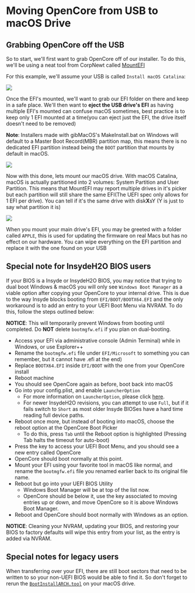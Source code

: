 # Moving OpenCore from USB to macOS Drive

## Grabbing OpenCore off the USB

So to start, we'll first want to grab OpenCore off of our installer. To do this, we'll be using a neat tool from CorpNewt called [MountEFI](https://github.com/corpnewt/MountEFI)

For this example, we'll assume your USB is called `Install macOS Catalina`:

![](../images/post-install/oc2hdd-md/usb-mount.png)

Once the EFI's mounted, we'll want to grab our EFI folder on there and keep in a safe place. We'll then want to **eject the USB drive's EFI** as having multiple EFI's mounted can confuse macOS sometimes, best practice is to keep only 1 EFI mounted at a time(you can eject just the EFI, the drive itself doesn't need to be removed)

**Note**: Installers made with gibMacOS's MakeInstall.bat on Windows will default to a Master Boot Record(MBR) partition map, this means there is no dedicated EFI partition instead being the `BOOT` partition that mounts by default in macOS.

![](../images/post-install/oc2hdd-md/hdd-mount.png)

Now with this done, lets mount our macOS drive. With macOS Catalina, macOS is actually partitioned into 2 volumes: System Partition and User Partition. This means that MountEFI may report multiple drives in it's picker but each partition will still share the same EFI(The UEFI spec only allows for 1 EFI per drive). You can tell if it's the same drive with disk**X**sY (Y is just to say what partition it is)

![](../images/post-install/oc2hdd-md/hdd-clean.png)

When you mount your main drive's EFI, you may be greeted with a folder called `APPLE`, this is used for updating the firmware on real Macs but has no effect on our hardware. You can wipe everything on the EFI partition and replace it with the one found on your USB

## Special note for InsydeH2O BIOS users

If your BIOS is a Insyde or InsydeH2O BIOS, you may notice that trying to dual boot Windows & macOS you will only see `Windows Boot Manager` as a viable option after copying your OpenCore to your internal drive.  This is due to the way Insyde blocks booting from `EFI/BOOT/BOOTX64.EFI` and the only workaround is to add an entry to your UEFI Boot Menu via NVRAM.  To do this, follow the steps outlined below:

**NOTICE**: This will temporarily prevent Windows from booting until completed.  Do **NOT** delete `bootmgfw.efi` if you plan on dual-booting.

* Access your EFI via administrative console (Admin Terminal) while in Windows, or use Explorer++
* Rename the `bootmgfw.efi` file under `EFI/Microsoft` to something you can remember, but it cannot have .efi at the end)
* Replace `BOOTX64.EFI` inside `EFI/BOOT` with the one from your OpenCore install
* Reboot machine
* You should see OpenCore again as before, boot back into macOS
* Go into your config.plist, and enable `LauncherOption`
  * For more information on `LauncherOption`, please click [here](../multiboot/bootstrap.md).
  * For newer InsydeH2O revisions, you can attempt to use `Full`, but if it fails switch to `Short` as most older Insyde BIOSes have a hard time reading full device paths.
* Reboot once more, but instead of booting into macOS, choose the reboot option at the OpenCore Boot Picker
  * To do this, press `Tab` until the Reboot option is highlighted (Pressing Tab halts the timeout for auto-boot)
* Press the key to access your UEFI Boot Menu, and you should see a new entry called OpenCore
* OpenCore should boot normally at this point.
* Mount your EFI using your favorite tool in macOS like normal, and rename the `bootmgfw.efi` file you renamed earlier back to its original file name.
* Reboot but go into your UEFI BIOS Utility
  * Windows Boot Manager will be at top of the list now.
  * OpenCore should be below it, use the key associated to moving entries up or down, and move OpenCore so it is above Windows Boot Manager.
* Reboot and OpenCore should boot normally with Windows as an option.

**NOTICE**: Cleaning your NVRAM, updating your BIOS, and restoring your BIOS to factory defaults will wipe this entry from your list, as the entry is added via NVRAM.

## Special notes for legacy users

When transferring over your EFI, there are still boot sectors that need to be written to so your non-UEFI BIOS would be able to find it. So don't forget to rerun the [`BootInstallARCH.tool`](https://dortania.github.io/OpenCore-Install-Guide/installer-guide/mac-install.html#legacy-setup) on your macOS drive.
